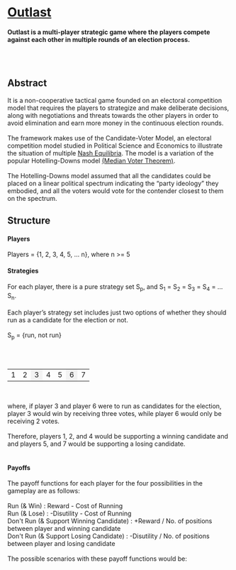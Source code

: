 <h1><a href="https://outlast-game.herokuapp.com/">Outlast</a></h1>
<b>Outlast is a multi-player strategic game where the players compete against each other in multiple rounds of an election process.</b>

<br><br>

<h2>Abstract</h2>
It is a non-cooperative tactical game founded on an electoral competition model that requires the players to strategize and make deliberate decisions, along with negotiations and threats towards the other players in order to avoid elimination and earn more money in the continuous election rounds.
<br><br>
The framework makes use of the Candidate-Voter Model, an electoral competition model studied in Political Science and Economics to illustrate the situation of multiple <a href="https://en.wikipedia.org/wiki/Nash_equilibrium">Nash Equilibria</a>. The model is a variation of the popular Hotelling-Downs model <a href="https://en.wikipedia.org/wiki/Median_voter_theorem">(Median Voter Theorem)</a>. 
<br><br>
The Hotelling-Downs model assumed that all the candidates could be placed on a linear political spectrum indicating the “party ideology” they embodied, and all the voters would vote for the contender closest to them on the spectrum.

<h2>Structure</h2>

<h4>Players</h4>
Players = {1, 2, 3, 4, 5, … n}, where n >= 5 

<br>

<h4>Strategies</h4>
For each player, there is a pure strategy set S<sub>p</sub>, and S<sub>1</sub> = S<sub>2</sub> = S<sub>3</sub> = S<sub>4</sub> = … S<sub>n</sub>.
<br><br>
Each player’s strategy set includes just two options of whether they should run as a candidate for the election or not.
<br><br>
S<sub>p</sub> = {run, not run}

<br><br>

<table>
<tr><td>1</td><td>2</td><td style="background-color: #F3F3F3;">3</td><td>4</td><td>5</td><td style="background-color: #F3F3F3;">6</td><td>7</td></tr>
</table>

<br>

where, if player 3 and player 6 were to run as candidates for the election, player 3 would win by receiving three votes, while player 6 would only be receiving 2 votes.
<br><br>
Therefore, players 1, 2, and 4 would be supporting a winning candidate and and players 5, and 7 would be supporting a losing candidate.
<br><br>

<h4>Payoffs</h4>
The payoff functions for each player for the four possibilities in the gameplay are as follows: 
<br><br>
Run (& Win) : Reward - Cost of Running<br>
Run (& Lose) : -Disutility - Cost of Running<br>
Don't Run (& Support Winning Candidate) : +Reward / No. of positions between player and winning candidate<br>
Don't Run (& Support Losing Candidate) : -Disutility / No. of positions between player and losing candidate
<br><br>The possible scenarios with these payoff functions would be:
